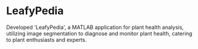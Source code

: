 # LeafyPedia
 Developed 'LeafyPedia', a MATLAB application for plant health analysis, utilizing image segmentation to diagnose and monitor plant health, catering to plant enthusiasts and experts.
